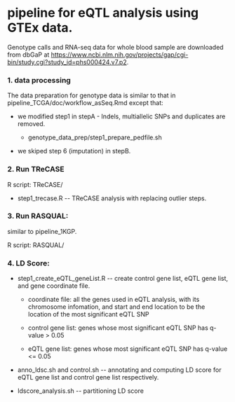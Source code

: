 # pipeline for eQTL analysis using GTEx data.

Genotype calls and RNA-seq data for whole blood sample are downloaded from dbGaP at https://www.ncbi.nlm.nih.gov/projects/gap/cgi-bin/study.cgi?study_id=phs000424.v7.p2. 

### 1. data processing
The data preparation for genotype data is similar to that in pipeline_TCGA/doc/workflow_asSeq.Rmd except that:
  
  + we modified step1 in stepA - Indels, multiallelic SNPs and duplicates are removed. 
    - genotype_data_prep/step1_prepare_pedfile.sh
  
  + we skiped step 6 (imputation) in stepB. 

### 2. Run TReCASE

   R script: TReCASE/
   
   + step1_trecase.R -- TReCASE analysis with replacing outlier steps. 
   
### 3. Run RASQUAL: 
similar to pipeline_1KGP.

   R script: RASQUAL/
   
### 4. LD Score: 

   + step1_create_eQTL_geneList.R -- create control gene list, eQTL gene list, and gene coordinate file.
      
      - coordinate file: all the genes used in eQTL analysis, with its chromosome infomation, and start and end location to be the location of the most significant eQTL SNP
      
      - control gene list: genes whose most significant eQTL SNP has q-value > 0.05
      - eQTL gene list: genes whose most significant eQTL SNP has q-value <= 0.05
   
   + anno_ldsc.sh and control.sh -- annotating and computing LD score for eQTL gene list and control gene list respectively. 
   
   + ldscore_analysis.sh -- partitioning LD score
   

